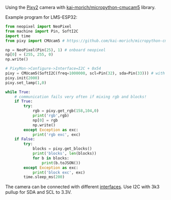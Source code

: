 Using the [Pixy2](https://pixycam.com/pixy2/) camera with [kai-morich/micropython-cmucam5](https://github.com/kai-morich/micropython-cmucam5) library.

Example program for LMS-ESP32:
```python
from neopixel import NeoPixel 
from machine import Pin, SoftI2C
import time
from pixy import CMUcam5 # https://github.com/kai-morich/micropython-cmucam5/blob/main/pixy.py

np = NeoPixel(Pin(25), 1) # onboard neopixel
np[0] = (255, 255, 0)
np.write()

# PixyMon->Configure->Interface=I2C + 0x54
pixy = CMUcam5(SoftI2C(freq=1000000, scl=Pin(32), sda=Pin(33))) # with 3k3 pullup each to 3.3V
pixy.init(2000)
pixy.set_lamp(1,0)

while True:
    # communication fails very often if mixing rgb and blocks!
    if True:
        try:
            rgb = pixy.get_rgb(158,104,0)
            print('rgb',rgb)
            np[0] = rgb
            np.write()
        except Exception as exc:
            print('rgb exc', exc)
    if False:
        try:
            blocks = pixy.get_blocks()
            print('blocks', len(blocks))
            for b in blocks:
                print(b.toJSON())
        except Exception as exc:
            print('block exc', exc)
        time.sleep_ms(200)
```

The camera can be connected with different [interfaces](interfaces.md). Use I2C with 3k3 pullup for SDA and SCL to 3.3V.


